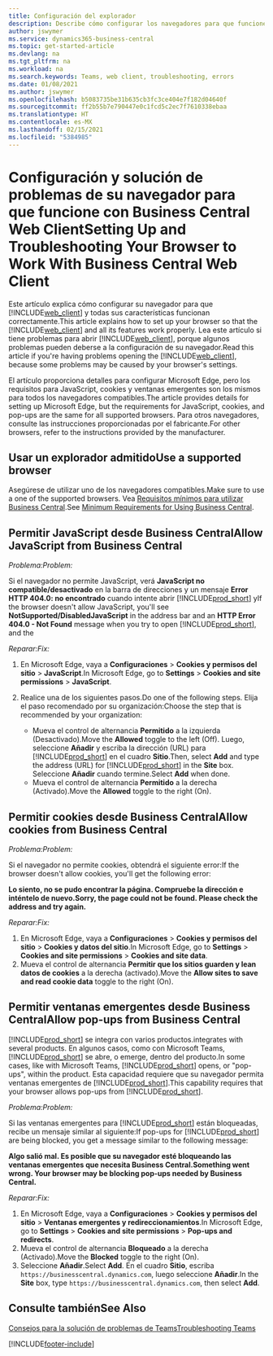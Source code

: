```yaml
---
title: Configuración del explorador
description: Describe cómo configurar los navegadores para que funcionen con Business Central y los productos que se integran con él.
author: jswymer
ms.service: dynamics365-business-central
ms.topic: get-started-article
ms.devlang: na
ms.tgt_pltfrm: na
ms.workload: na
ms.search.keywords: Teams, web client, troubleshooting, errors
ms.date: 01/08/2021
ms.author: jswymer
ms.openlocfilehash: b5083735be31b635cb3fc3ce404e7f182d04640f
ms.sourcegitcommit: ff2b55b7e790447e0c1fcd5c2ec7f7610338ebaa
ms.translationtype: HT
ms.contentlocale: es-MX
ms.lasthandoff: 02/15/2021
ms.locfileid: "5384985"
---
```

# <a name="setting-up-and-troubleshooting-your-browser-to-work-with-business-central-web-client"></a><span data-ttu-id="f52ba-103">Configuración y solución de problemas de su navegador para que funcione con Business Central Web Client</span><span class="sxs-lookup"><span data-stu-id="f52ba-103">Setting Up and Troubleshooting Your Browser to Work With Business Central Web Client</span></span>

<span data-ttu-id="f52ba-104">Este artículo explica cómo configurar su navegador para que [!INCLUDE[web_client](includes/web_client.md)] y todas sus características funcionan correctamente.</span><span class="sxs-lookup"><span data-stu-id="f52ba-104">This article explains how to set up your browser so that the [!INCLUDE[web_client](includes/web_client.md)] and all its features work properly.</span></span> <span data-ttu-id="f52ba-105">Lea este artículo si tiene problemas para abrir [!INCLUDE[web_client](includes/web_client.md)], porque algunos problemas pueden deberse a la configuración de su navegador.</span><span class="sxs-lookup"><span data-stu-id="f52ba-105">Read this article if you're having problems opening the [!INCLUDE[web_client](includes/web_client.md)], because some problems may be caused by your browser's settings.</span></span>

<span data-ttu-id="f52ba-106">El artículo proporciona detalles para configurar Microsoft Edge, pero los requisitos para JavaScript, cookies y ventanas emergentes son los mismos para todos los navegadores compatibles.</span><span class="sxs-lookup"><span data-stu-id="f52ba-106">The article provides details for setting up Microsoft Edge, but the requirements for JavaScript, cookies, and pop-ups are the same for all supported browsers.</span></span> <span data-ttu-id="f52ba-107">Para otros navegadores, consulte las instrucciones proporcionadas por el fabricante.</span><span class="sxs-lookup"><span data-stu-id="f52ba-107">For other browsers, refer to the instructions provided by the manufacturer.</span></span>  

## <a name="use-a-supported-browser"></a><span data-ttu-id="f52ba-108">Usar un explorador admitido</span><span class="sxs-lookup"><span data-stu-id="f52ba-108">Use a supported browser</span></span>

<span data-ttu-id="f52ba-109">Asegúrese de utilizar uno de los navegadores compatibles.</span><span class="sxs-lookup"><span data-stu-id="f52ba-109">Make sure to use a one of the supported browsers.</span></span> <span data-ttu-id="f52ba-110">Vea [Requisitos mínimos para utilizar Business Central](product-requirements.md#recommended-browsers).</span><span class="sxs-lookup"><span data-stu-id="f52ba-110">See [Minimum Requirements for Using Business Central](product-requirements.md#recommended-browsers).</span></span>  

## <a name="allow-javascript-from-business-central"></a><span data-ttu-id="f52ba-111">Permitir JavaScript desde Business Central</span><span class="sxs-lookup"><span data-stu-id="f52ba-111">Allow JavaScript from Business Central</span></span>

<span data-ttu-id="f52ba-112">*Problema:*</span><span class="sxs-lookup"><span data-stu-id="f52ba-112">*Problem:*</span></span>

<span data-ttu-id="f52ba-113">Si el navegador no permite JavaScript, verá **JavaScript no compatible/desactivado** en la barra de direcciones y un mensaje **Error HTTP 404.0: no encontrado** cuando intente abrir [!INCLUDE[prod_short](includes/prod_short.md)] y</span><span class="sxs-lookup"><span data-stu-id="f52ba-113">If the browser doesn't allow JavaScript, you'll see **NotSupported/DisabledJavaScript** in the address bar and an **HTTP Error 404.0 - Not Found** message when you try to open [!INCLUDE[prod_short](includes/prod_short.md)], and the</span></span> 

<!-- http://localhost:8080/NotSupported/DisabledJavaScript HTTP Error 404.0 - Not Found
The resource you are looking for has been removed, had its name changed, or is temporarily unavailable. -->

<span data-ttu-id="f52ba-114">*Reparar:*</span><span class="sxs-lookup"><span data-stu-id="f52ba-114">*Fix:*</span></span>

1. <span data-ttu-id="f52ba-115">En Microsoft Edge, vaya a **Configuraciones** > **Cookies y permisos del sitio** > **JavaScript**.</span><span class="sxs-lookup"><span data-stu-id="f52ba-115">In Microsoft Edge, go to **Settings** > **Cookies and site permissions** > **JavaScript**.</span></span>
2. <span data-ttu-id="f52ba-116">Realice una de los siguientes pasos.</span><span class="sxs-lookup"><span data-stu-id="f52ba-116">Do one of the following steps.</span></span> <span data-ttu-id="f52ba-117">Elija el paso recomendado por su organización:</span><span class="sxs-lookup"><span data-stu-id="f52ba-117">Choose the step that is recommended by your organization:</span></span>

    - <span data-ttu-id="f52ba-118">Mueva el control de alternancia **Permitido** a la izquierda (Desactivado).</span><span class="sxs-lookup"><span data-stu-id="f52ba-118">Move the **Allowed** toggle to the left (Off).</span></span> <span data-ttu-id="f52ba-119">Luego, seleccione **Añadir** y escriba la dirección (URL) para [!INCLUDE[prod_short](includes/prod_short.md)] en el cuadro **Sitio**.</span><span class="sxs-lookup"><span data-stu-id="f52ba-119">Then, select **Add** and type the address (URL) for [!INCLUDE[prod_short](includes/prod_short.md)] in the **Site** box.</span></span> <span data-ttu-id="f52ba-120">Seleccione **Añadir** cuando termine.</span><span class="sxs-lookup"><span data-stu-id="f52ba-120">Select **Add** when done.</span></span>
    - <span data-ttu-id="f52ba-121">Mueva el control de alternancia **Permitido** a la derecha (Activado).</span><span class="sxs-lookup"><span data-stu-id="f52ba-121">Move the **Allowed** toggle to the right (On).</span></span>

## <a name="allow-cookies-from-business-central"></a><span data-ttu-id="f52ba-122">Permitir cookies desde Business Central</span><span class="sxs-lookup"><span data-stu-id="f52ba-122">Allow cookies from Business Central</span></span>

<span data-ttu-id="f52ba-123">*Problema:*</span><span class="sxs-lookup"><span data-stu-id="f52ba-123">*Problem:*</span></span>

<span data-ttu-id="f52ba-124">Si el navegador no permite cookies, obtendrá el siguiente error:</span><span class="sxs-lookup"><span data-stu-id="f52ba-124">If the browser doesn't allow cookies, you'll get the following error:</span></span>

<span data-ttu-id="f52ba-125">**Lo siento, no se pudo encontrar la página. Compruebe la dirección e inténtelo de nuevo.**</span><span class="sxs-lookup"><span data-stu-id="f52ba-125">**Sorry, the page could not be found. Please check the address and try again.**</span></span> 

<span data-ttu-id="f52ba-126">*Reparar:*</span><span class="sxs-lookup"><span data-stu-id="f52ba-126">*Fix:*</span></span>

1. <span data-ttu-id="f52ba-127">En Microsoft Edge, vaya a **Configuraciones** > **Cookies y permisos del sitio** > **Cookies y datos del sitio**.</span><span class="sxs-lookup"><span data-stu-id="f52ba-127">In Microsoft Edge, go to **Settings** > **Cookies and site permissions** > **Cookies and site data**.</span></span>
2. <span data-ttu-id="f52ba-128">Mueva el control de alternancia **Permitir que los sitios guarden y lean datos de cookies** a la derecha (activado).</span><span class="sxs-lookup"><span data-stu-id="f52ba-128">Move the **Allow sites to save and read cookie data** toggle to the right (On).</span></span>  

## <a name="allow-pop-ups-from-business-central"></a><a name="popup"></a><span data-ttu-id="f52ba-129">Permitir ventanas emergentes desde Business Central</span><span class="sxs-lookup"><span data-stu-id="f52ba-129">Allow pop-ups from Business Central</span></span>

[!INCLUDE[prod_short](includes/prod_short.md)] <span data-ttu-id="f52ba-130">se integra con varios productos.</span><span class="sxs-lookup"><span data-stu-id="f52ba-130">integrates with several products.</span></span> <span data-ttu-id="f52ba-131">En algunos casos, como con Microsoft Teams, [!INCLUDE[prod_short](includes/prod_short.md)] se abre, o emerge, dentro del producto.</span><span class="sxs-lookup"><span data-stu-id="f52ba-131">In some cases, like with Microsoft Teams, [!INCLUDE[prod_short](includes/prod_short.md)] opens, or "pop-ups", within the product.</span></span> <span data-ttu-id="f52ba-132">Esta capacidad requiere que su navegador permita ventanas emergentes de [!INCLUDE[prod_short](includes/prod_short.md)].</span><span class="sxs-lookup"><span data-stu-id="f52ba-132">This capability requires that your browser allows pop-ups from [!INCLUDE[prod_short](includes/prod_short.md)].</span></span>

<span data-ttu-id="f52ba-133">*Problema:*</span><span class="sxs-lookup"><span data-stu-id="f52ba-133">*Problem:*</span></span>

<span data-ttu-id="f52ba-134">Si las ventanas emergentes para [!INCLUDE[prod_short](includes/prod_short.md)] están bloqueadas, recibe un mensaje similar al siguiente:</span><span class="sxs-lookup"><span data-stu-id="f52ba-134">If pop-ups for [!INCLUDE[prod_short](includes/prod_short.md)] are being blocked, you get a message similar to the following message:</span></span>

<span data-ttu-id="f52ba-135">**Algo salió mal. Es posible que su navegador esté bloqueando las ventanas emergentes que necesita Business Central.**</span><span class="sxs-lookup"><span data-stu-id="f52ba-135">**Something went wrong. Your browser may be blocking pop-ups needed by Business Central.**</span></span>

<!--
Something went wrong
Your browser may be blocking pop-ups needed by Business Central.

Change your browser settings to allow pop-ups or allow this for trusted domains, then try again.
If these settings are managed for your organization, you should contact your administrator for assistance.

Try again
-->
<span data-ttu-id="f52ba-136">*Reparar:*</span><span class="sxs-lookup"><span data-stu-id="f52ba-136">*Fix:*</span></span>

1. <span data-ttu-id="f52ba-137">En Microsoft Edge, vaya a **Configuraciones** > **Cookies y permisos del sitio** > **Ventanas emergentes y redireccionamientos**.</span><span class="sxs-lookup"><span data-stu-id="f52ba-137">In Microsoft Edge, go to **Settings** > **Cookies and site permissions** > **Pop-ups and redirects**.</span></span>
2. <span data-ttu-id="f52ba-138">Mueva el control de alternancia **Bloqueado** a la derecha (Activado).</span><span class="sxs-lookup"><span data-stu-id="f52ba-138">Move the **Blocked** toggle to the right (On).</span></span>
3. <span data-ttu-id="f52ba-139">Seleccione **Añadir**.</span><span class="sxs-lookup"><span data-stu-id="f52ba-139">Select **Add**.</span></span> <span data-ttu-id="f52ba-140">En el cuadro **Sitio**, escriba `https://businesscentral.dynamics.com`, luego seleccione **Añadir**.</span><span class="sxs-lookup"><span data-stu-id="f52ba-140">In the **Site** box, type `https://businesscentral.dynamics.com`, then select **Add**.</span></span>

## <a name="see-also"></a><span data-ttu-id="f52ba-141">Consulte también</span><span class="sxs-lookup"><span data-stu-id="f52ba-141">See Also</span></span>

[<span data-ttu-id="f52ba-142">Consejos para la solución de problemas de Teams</span><span class="sxs-lookup"><span data-stu-id="f52ba-142">Troubleshooting Teams</span></span>](admin-teams-troubleshooting.md)  

[!INCLUDE[footer-include](includes/footer-banner.md)]